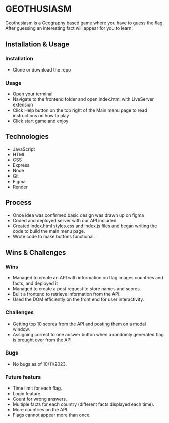 # GEOTHUSIASM
Geothusiasm is a Geography based game where you have to guess the flag. After guessing an interesting fact will appear for you to learn.
## Installation & Usage
### Installation
- Clone or download the repo
### Usage
- Open your terminal
- Navigate to the frontend folder and open index.html with LiveServer extension
- Click Help button on the top right of the Main menu page to read instructions on how to play
- Click start game and enjoy
## Technologies
- JavaScript
- HTML
- CSS
- Express
- Node
- Git
- Figma
- Render
## Process
- Once idea was confirmed basic design was drawn up on figma
- Coded and deployed server with our API included
- Created index.html styles.css and index.js files and began writing the code to build the main menu page.
- Wrote code to make buttons functional.
## Wins & Challenges
### Wins
- Managed to create an API with information on flag images countries and facts, and deployed it
- Managed to create a post request to store names and scores.
- Built a frontend to retrieve information from the API.
- Used the DOM efficiently on the front end for user interactivity.
### Challenges
- Getting top 10 scores from the API and posting them on a modal window.
- Assigning correct to one answer button when a randomly generated flag is brought over from the API
### Bugs
- No bugs as of 10/11/2023.
### Future featurs
- Time limit for each flag.
- Login feature.
- Count for wrong answers.
- Multiple facts for each country (different facts displayed each time).
- More countries on the API.
- Flags cannot appear more than once.
